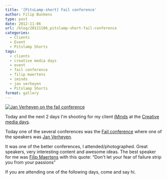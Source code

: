```yaml
---
title: '[PitsLamp-short] Fail conference'
author: Filip Bunkens
type: post
date: 2012-11-06
url: /blog/20121106_pitslamp-short-fail-conference
categories:
  - Clients
  - Event
  - Pitslamp Shorts
tags:
  - clients
  - creative media days
  - event
  - fail conference
  - filip maertens
  - iminds
  - jan verheyen
  - Pitslamp Shorts
format: gallery
---
```

[![Jan Verheyen on the fail conference][1]](/images/blogposts/20121106_failconference-5610.jpg)

Today and the next 2 days I'm shooting for my client <a href="http://www.iminds.be" title="iMinds" rel="contact met">iMinds</a> at the <a href="http://www.creativemediadays.be" title="Creative media days" rel="contact met">Creative media days</a>.

Today one of the several conferences was the <a href="http://failconference.creativemediadays.be" title="Fail conference" rel="contact met">Fail conference</a> where one of the speakers was <a href="http://nl.wikipedia.org/wiki/Jan_Verheyen_(filmregisseur)" title="Jan Verheyen on Wikipedia" rel="met">Jan Verheyen</a>.

It was one of the better conferences, I attended/photographed. Great speakers, very interesting content and awesome ideas. The best speaker for me was <a href="http://www.linkedin.com/in/fmaertens" title="Filip Maertens" rel="met">Filip Maertens</a> with this quote: &#8220;Don't let your fear of failure strip you from your passions&#8221;

If you are attending one of the following days, come and say hi.

[1]: /images/blogposts/20121106_failconference-5610.jpg